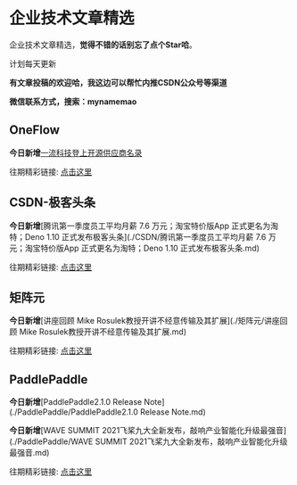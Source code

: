 # 企业技术文章精选

企业技术文章精选，**觉得不错的话别忘了点个Star哈**。

计划每天更新

**有文章投稿的欢迎哈，我这边可以帮忙内推CSDN公众号等渠道**

**微信联系方式，搜索：mynamemao**

## OneFlow

**今日新增**[一流科技登上开源供应商名录](./OneFlow/一流科技登上开源供应商名录.md)

往期精彩链接: [点击这里](./OneFlow)

## CSDN-极客头条

**今日新增**[腾讯第一季度员工平均月薪 7.6 万元；淘宝特价版App 正式更名为淘特；Deno 1.10 正式发布极客头条](./CSDN/腾讯第一季度员工平均月薪 7.6 万元；淘宝特价版App 正式更名为淘特；Deno 1.10 正式发布极客头条.md)

往期精彩链接: [点击这里](./CSDN)

## 矩阵元

**今日新增**[讲座回顾  Mike Rosulek教授开讲不经意传输及其扩展](./矩阵元/讲座回顾  Mike Rosulek教授开讲不经意传输及其扩展.md)

往期精彩链接: [点击这里](./矩阵元)

## PaddlePaddle

**今日新增**[PaddlePaddle2.1.0 Release Note](./PaddlePaddle/PaddlePaddle2.1.0 Release Note.md)

**今日新增**[WAVE SUMMIT 2021飞桨九大全新发布，敲响产业智能化升级最强音](./PaddlePaddle/WAVE SUMMIT 2021飞桨九大全新发布，敲响产业智能化升级最强音.md)

往期精彩链接: [点击这里](./PaddlePaddle)
